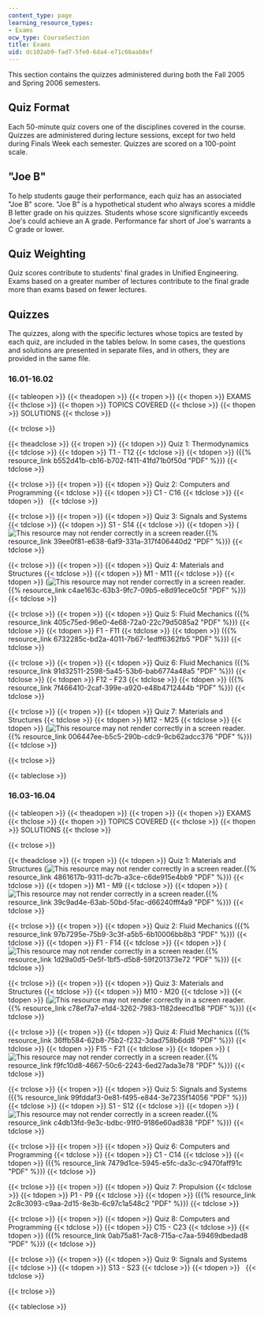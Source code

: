 ```yaml
---
content_type: page
learning_resource_types:
- Exams
ocw_type: CourseSection
title: Exams
uid: dc102ab9-fad7-5fe0-6da4-e71c66aab8ef
---
```


This section contains the quizzes administered during both the Fall 2005 and Spring 2006 semesters.

Quiz Format
-----------

Each 50-minute quiz covers one of the disciplines covered in the course. Quizzes are administered during lecture sessions, except for two held during Finals Week each semester. Quizzes are scored on a 100-point scale.

"Joe B"
-------

To help students gauge their performance, each quiz has an associated "Joe B" score. "Joe B" is a hypothetical student who always scores a middle B letter grade on his quizzes. Students whose score significantly exceeds Joe's could achieve an A grade. Performance far short of Joe's warrants a C grade or lower.

Quiz Weighting
--------------

Quiz scores contribute to students' final grades in Unified Engineering. Exams based on a greater number of lectures contribute to the final grade more than exams based on fewer lectures.

Quizzes
-------

The quizzes, along with the specific lectures whose topics are tested by each quiz, are included in the tables below. In some cases, the questions and solutions are presented in separate files, and in others, they are provided in the same file.

### 16.01-16.02

{{< tableopen >}}
{{< theadopen >}}
{{< tropen >}}
{{< thopen >}}
EXAMS
{{< thclose >}}
{{< thopen >}}
TOPICS COVERED
{{< thclose >}}
{{< thopen >}}
SOLUTIONS
{{< thclose >}}

{{< trclose >}}

{{< theadclose >}}
{{< tropen >}}
{{< tdopen >}}
Quiz 1: Thermodynamics
{{< tdclose >}}
{{< tdopen >}}
T1 - T12
{{< tdclose >}}
{{< tdopen >}}
({{% resource_link b552d41b-cb16-b702-f411-41fd71b0f50d "PDF" %}})
{{< tdclose >}}

{{< trclose >}}
{{< tropen >}}
{{< tdopen >}}
Quiz 2: Computers and Programming
{{< tdclose >}}
{{< tdopen >}}
C1 - C16
{{< tdclose >}}
{{< tdopen >}}
 
{{< tdclose >}}

{{< trclose >}}
{{< tropen >}}
{{< tdopen >}}
Quiz 3: Signals and Systems
{{< tdclose >}}
{{< tdopen >}}
S1 - S14
{{< tdclose >}}
{{< tdopen >}}
(![This resource may not render correctly in a screen reader.](/images/inacessible.gif){{% resource_link 39ee0f81-e638-6af9-331a-317f406440d2 "PDF" %}})
{{< tdclose >}}

{{< trclose >}}
{{< tropen >}}
{{< tdopen >}}
Quiz 4: Materials and Structures
{{< tdclose >}}
{{< tdopen >}}
M1 - M11
{{< tdclose >}}
{{< tdopen >}}
(![This resource may not render correctly in a screen reader.](/images/inacessible.gif){{% resource_link c4ae163c-63b3-9fc7-09b5-e8d91ece0c5f "PDF" %}})
{{< tdclose >}}

{{< trclose >}}
{{< tropen >}}
{{< tdopen >}}
Quiz 5: Fluid Mechanics ({{% resource_link 405c75ed-96e0-4e68-72a0-22c79d5085a2 "PDF" %}})
{{< tdclose >}}
{{< tdopen >}}
F1 - F11
{{< tdclose >}}
{{< tdopen >}}
({{% resource_link 6732285c-bd2a-4011-7b67-1edff6362fb5 "PDF" %}})
{{< tdclose >}}

{{< trclose >}}
{{< tropen >}}
{{< tdopen >}}
Quiz 6: Fluid Mechanics ({{% resource_link 91d32511-2598-5a45-53b6-bab6774a48a5 "PDF" %}})
{{< tdclose >}}
{{< tdopen >}}
F12 - F23
{{< tdclose >}}
{{< tdopen >}}
({{% resource_link 7f466410-2caf-399e-a920-e48b4712444b "PDF" %}})
{{< tdclose >}}

{{< trclose >}}
{{< tropen >}}
{{< tdopen >}}
Quiz 7: Materials and Structures
{{< tdclose >}}
{{< tdopen >}}
M12 - M25
{{< tdclose >}}
{{< tdopen >}}
(![This resource may not render correctly in a screen reader.](/images/inacessible.gif){{% resource_link 006447ee-b5c5-290b-cdc9-9cb62adcc376 "PDF" %}})
{{< tdclose >}}

{{< trclose >}}

{{< tableclose >}}

### 16.03-16.04

{{< tableopen >}}
{{< theadopen >}}
{{< tropen >}}
{{< thopen >}}
EXAMS
{{< thclose >}}
{{< thopen >}}
TOPICS COVERED
{{< thclose >}}
{{< thopen >}}
SOLUTIONS
{{< thclose >}}

{{< trclose >}}

{{< theadclose >}}
{{< tropen >}}
{{< tdopen >}}
Quiz 1: Materials and Structures (![This resource may not render correctly in a screen reader.](/images/inacessible.gif){{% resource_link 4861617b-9311-dc7b-a3ce-c6de915e4bb9 "PDF" %}})
{{< tdclose >}}
{{< tdopen >}}
M1 - M9
{{< tdclose >}}
{{< tdopen >}}
(![This resource may not render correctly in a screen reader.](/images/inacessible.gif){{% resource_link 39c9ad4e-63ab-50bd-5fac-d66240fff4a9 "PDF" %}})
{{< tdclose >}}

{{< trclose >}}
{{< tropen >}}
{{< tdopen >}}
Quiz 2: Fluid Mechanics ({{% resource_link 97b7295e-75b9-3c3f-a5b5-6b10006bb8b3 "PDF" %}})
{{< tdclose >}}
{{< tdopen >}}
F1 - F14
{{< tdclose >}}
{{< tdopen >}}
(![This resource may not render correctly in a screen reader.](/images/inacessible.gif){{% resource_link 1d29a0d5-0e5f-1bf5-d5b8-59f201373e72 "PDF" %}})
{{< tdclose >}}

{{< trclose >}}
{{< tropen >}}
{{< tdopen >}}
Quiz 3: Materials and Structures
{{< tdclose >}}
{{< tdopen >}}
M10 - M20
{{< tdclose >}}
{{< tdopen >}}
(![This resource may not render correctly in a screen reader.](/images/inacessible.gif){{% resource_link c78ef7a7-e1d4-3262-7983-1182deecd1b8 "PDF" %}})
{{< tdclose >}}

{{< trclose >}}
{{< tropen >}}
{{< tdopen >}}
Quiz 4: Fluid Mechanics ({{% resource_link 36ffb584-62b8-75b2-f232-3dad758b6dd8 "PDF" %}})
{{< tdclose >}}
{{< tdopen >}}
F15 - F21
{{< tdclose >}}
{{< tdopen >}}
(![This resource may not render correctly in a screen reader.](/images/inacessible.gif){{% resource_link f9fc10d8-4667-50c6-2243-6ed27ada3e78 "PDF" %}})
{{< tdclose >}}

{{< trclose >}}
{{< tropen >}}
{{< tdopen >}}
Quiz 5: Signals and Systems ({{% resource_link 99fddaf3-0e81-f495-e844-3e7235f14056 "PDF" %}})
{{< tdclose >}}
{{< tdopen >}}
S1 - S12
{{< tdclose >}}
{{< tdopen >}}
(![This resource may not render correctly in a screen reader.](/images/inacessible.gif){{% resource_link c4db13fd-9e3c-bdbc-91f0-9186e60ad838 "PDF" %}})
{{< tdclose >}}

{{< trclose >}}
{{< tropen >}}
{{< tdopen >}}
Quiz 6: Computers and Programming
{{< tdclose >}}
{{< tdopen >}}
C1 - C14
{{< tdclose >}}
{{< tdopen >}}
({{% resource_link 7479d1ce-5945-e5fc-da3c-c9470faff91c "PDF" %}})
{{< tdclose >}}

{{< trclose >}}
{{< tropen >}}
{{< tdopen >}}
Quiz 7: Propulsion
{{< tdclose >}}
{{< tdopen >}}
P1 - P9
{{< tdclose >}}
{{< tdopen >}}
({{% resource_link 2c8c3093-c9aa-2d15-8e3b-6c97c1a548c2 "PDF" %}})
{{< tdclose >}}

{{< trclose >}}
{{< tropen >}}
{{< tdopen >}}
Quiz 8: Computers and Programming
{{< tdclose >}}
{{< tdopen >}}
C15 - C23
{{< tdclose >}}
{{< tdopen >}}
({{% resource_link 0ab75a81-7ac8-715a-c7aa-59469dbedad8 "PDF" %}})
{{< tdclose >}}

{{< trclose >}}
{{< tropen >}}
{{< tdopen >}}
Quiz 9: Signals and Systems
{{< tdclose >}}
{{< tdopen >}}
S13 - S23
{{< tdclose >}}
{{< tdopen >}}
 
{{< tdclose >}}

{{< trclose >}}

{{< tableclose >}}